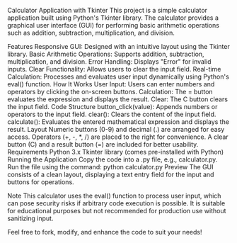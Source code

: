 Calculator Application with Tkinter
This project is a simple calculator application built using Python's Tkinter library. The calculator provides a graphical user interface (GUI) for performing basic arithmetic operations such as addition, subtraction, multiplication, and division.

Features
Responsive GUI: Designed with an intuitive layout using the Tkinter library.
Basic Arithmetic Operations: Supports addition, subtraction, multiplication, and division.
Error Handling: Displays "Error" for invalid inputs.
Clear Functionality: Allows users to clear the input field.
Real-time Calculation: Processes and evaluates user input dynamically using Python's eval() function.
How It Works
User Input: Users can enter numbers and operators by clicking the on-screen buttons.
Calculation: The = button evaluates the expression and displays the result.
Clear: The C button clears the input field.
Code Structure
button_click(value): Appends numbers or operators to the input field.
clear(): Clears the content of the input field.
calculate(): Evaluates the entered mathematical expression and displays the result.
Layout
Numeric buttons (0-9) and decimal (.) are arranged for easy access.
Operators (+, -, *, /) are placed to the right for convenience.
A clear button (C) and a result button (=) are included for better usability.
Requirements
Python 3.x
Tkinter library (comes pre-installed with Python)
Running the Application
Copy the code into a .py file, e.g., calculator.py.
Run the file using the command:
python calculator.py
Preview
The GUI consists of a clean layout, displaying a text entry field for the input and buttons for operations.

Note
This calculator uses the eval() function to process user input, which can pose security risks if arbitrary code execution is possible. It is suitable for educational purposes but not recommended for production use without sanitizing input.

Feel free to fork, modify, and enhance the code to suit your needs!
